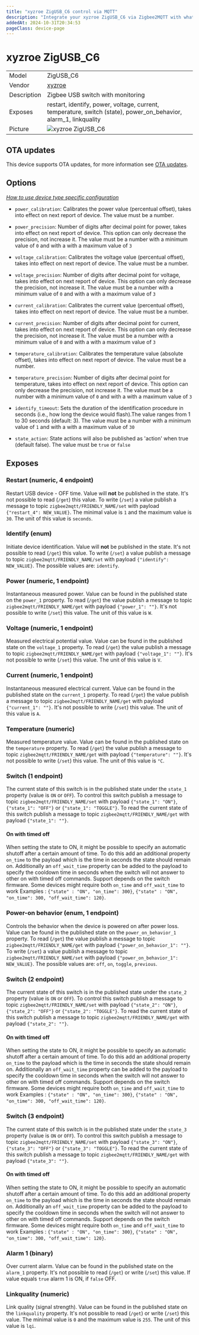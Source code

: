 ```yaml
---
title: "xyzroe ZigUSB_C6 control via MQTT"
description: "Integrate your xyzroe ZigUSB_C6 via Zigbee2MQTT with whatever smart home infrastructure you are using without the vendor's bridge or gateway."
addedAt: 2024-10-31T20:34:53
pageClass: device-page
---
```


<!-- !!!! -->
<!-- ATTENTION: This file is auto-generated through docgen! -->
<!-- You can only edit the "Notes"-Section between the two comment lines "Notes BEGIN" and "Notes END". -->
<!-- Do not use h1 or h2 heading within "## Notes"-Section. -->
<!-- !!!! -->

# xyzroe ZigUSB_C6

|     |     |
|-----|-----|
| Model | ZigUSB_C6  |
| Vendor  | [xyzroe](/supported-devices/#v=xyzroe)  |
| Description | Zigbee USB switch with monitoring |
| Exposes | restart, identify, power, voltage, current, temperature, switch (state), power_on_behavior, alarm_1, linkquality |
| Picture | ![xyzroe ZigUSB_C6](https://www.zigbee2mqtt.io/images/devices/ZigUSB_C6.png) |


<!-- Notes BEGIN: You can edit here. Add "## Notes" headline if not already present. -->


<!-- Notes END: Do not edit below this line -->


## OTA updates
This device supports OTA updates, for more information see [OTA updates](../guide/usage/ota_updates.md).


## Options
*[How to use device type specific configuration](../guide/configuration/devices-groups.md#specific-device-options)*

* `power_calibration`: Calibrates the power value (percentual offset), takes into effect on next report of device. The value must be a number.

* `power_precision`: Number of digits after decimal point for power, takes into effect on next report of device. This option can only decrease the precision, not increase it. The value must be a number with a minimum value of `0` and with a with a maximum value of `3`

* `voltage_calibration`: Calibrates the voltage value (percentual offset), takes into effect on next report of device. The value must be a number.

* `voltage_precision`: Number of digits after decimal point for voltage, takes into effect on next report of device. This option can only decrease the precision, not increase it. The value must be a number with a minimum value of `0` and with a with a maximum value of `3`

* `current_calibration`: Calibrates the current value (percentual offset), takes into effect on next report of device. The value must be a number.

* `current_precision`: Number of digits after decimal point for current, takes into effect on next report of device. This option can only decrease the precision, not increase it. The value must be a number with a minimum value of `0` and with a with a maximum value of `3`

* `temperature_calibration`: Calibrates the temperature value (absolute offset), takes into effect on next report of device. The value must be a number.

* `temperature_precision`: Number of digits after decimal point for temperature, takes into effect on next report of device. This option can only decrease the precision, not increase it. The value must be a number with a minimum value of `0` and with a with a maximum value of `3`

* `identify_timeout`: Sets the duration of the identification procedure in seconds (i.e., how long the device would flash).The value ranges from 1 to 30 seconds (default: 3). The value must be a number with a minimum value of `1` and with a with a maximum value of `30`

* `state_action`: State actions will also be published as 'action' when true (default false). The value must be `true` or `false`


## Exposes

### Restart (numeric, 4 endpoint)
Restart USB device - OFF time.
Value will **not** be published in the state.
It's not possible to read (`/get`) this value.
To write (`/set`) a value publish a message to topic `zigbee2mqtt/FRIENDLY_NAME/set` with payload `{"restart_4": NEW_VALUE}`.
The minimal value is `1` and the maximum value is `30`.
The unit of this value is `seconds`.

### Identify (enum)
Initiate device identification.
Value will **not** be published in the state.
It's not possible to read (`/get`) this value.
To write (`/set`) a value publish a message to topic `zigbee2mqtt/FRIENDLY_NAME/set` with payload `{"identify": NEW_VALUE}`.
The possible values are: `identify`.

### Power (numeric, 1 endpoint)
Instantaneous measured power.
Value can be found in the published state on the `power_1` property.
To read (`/get`) the value publish a message to topic `zigbee2mqtt/FRIENDLY_NAME/get` with payload `{"power_1": ""}`.
It's not possible to write (`/set`) this value.
The unit of this value is `W`.

### Voltage (numeric, 1 endpoint)
Measured electrical potential value.
Value can be found in the published state on the `voltage_1` property.
To read (`/get`) the value publish a message to topic `zigbee2mqtt/FRIENDLY_NAME/get` with payload `{"voltage_1": ""}`.
It's not possible to write (`/set`) this value.
The unit of this value is `V`.

### Current (numeric, 1 endpoint)
Instantaneous measured electrical current.
Value can be found in the published state on the `current_1` property.
To read (`/get`) the value publish a message to topic `zigbee2mqtt/FRIENDLY_NAME/get` with payload `{"current_1": ""}`.
It's not possible to write (`/set`) this value.
The unit of this value is `A`.

### Temperature (numeric)
Measured temperature value.
Value can be found in the published state on the `temperature` property.
To read (`/get`) the value publish a message to topic `zigbee2mqtt/FRIENDLY_NAME/get` with payload `{"temperature": ""}`.
It's not possible to write (`/set`) this value.
The unit of this value is `°C`.

### Switch (1 endpoint)
The current state of this switch is in the published state under the `state_1` property (value is `ON` or `OFF`).
To control this switch publish a message to topic `zigbee2mqtt/FRIENDLY_NAME/set` with payload `{"state_1": "ON"}`, `{"state_1": "OFF"}` or `{"state_1": "TOGGLE"}`.
To read the current state of this switch publish a message to topic `zigbee2mqtt/FRIENDLY_NAME/get` with payload `{"state_1": ""}`.

#### On with timed off
When setting the state to ON, it might be possible to specify an automatic shutoff after a certain amount of time. To do this add an additional property `on_time` to the payload which is the time in seconds the state should remain on.
Additionally an `off_wait_time` property can be added to the payload to specify the cooldown time in seconds when the switch will not answer to other on with timed off commands.
Support depends on the switch firmware. Some devices might require both `on_time` and `off_wait_time` to work
Examples : `{"state" : "ON", "on_time": 300}`, `{"state" : "ON", "on_time": 300, "off_wait_time": 120}`.

### Power-on behavior (enum, 1 endpoint)
Controls the behavior when the device is powered on after power loss.
Value can be found in the published state on the `power_on_behavior_1` property.
To read (`/get`) the value publish a message to topic `zigbee2mqtt/FRIENDLY_NAME/get` with payload `{"power_on_behavior_1": ""}`.
To write (`/set`) a value publish a message to topic `zigbee2mqtt/FRIENDLY_NAME/set` with payload `{"power_on_behavior_1": NEW_VALUE}`.
The possible values are: `off`, `on`, `toggle`, `previous`.

### Switch (2 endpoint)
The current state of this switch is in the published state under the `state_2` property (value is `ON` or `OFF`).
To control this switch publish a message to topic `zigbee2mqtt/FRIENDLY_NAME/set` with payload `{"state_2": "ON"}`, `{"state_2": "OFF"}` or `{"state_2": "TOGGLE"}`.
To read the current state of this switch publish a message to topic `zigbee2mqtt/FRIENDLY_NAME/get` with payload `{"state_2": ""}`.

#### On with timed off
When setting the state to ON, it might be possible to specify an automatic shutoff after a certain amount of time. To do this add an additional property `on_time` to the payload which is the time in seconds the state should remain on.
Additionally an `off_wait_time` property can be added to the payload to specify the cooldown time in seconds when the switch will not answer to other on with timed off commands.
Support depends on the switch firmware. Some devices might require both `on_time` and `off_wait_time` to work
Examples : `{"state" : "ON", "on_time": 300}`, `{"state" : "ON", "on_time": 300, "off_wait_time": 120}`.

### Switch (3 endpoint)
The current state of this switch is in the published state under the `state_3` property (value is `ON` or `OFF`).
To control this switch publish a message to topic `zigbee2mqtt/FRIENDLY_NAME/set` with payload `{"state_3": "ON"}`, `{"state_3": "OFF"}` or `{"state_3": "TOGGLE"}`.
To read the current state of this switch publish a message to topic `zigbee2mqtt/FRIENDLY_NAME/get` with payload `{"state_3": ""}`.

#### On with timed off
When setting the state to ON, it might be possible to specify an automatic shutoff after a certain amount of time. To do this add an additional property `on_time` to the payload which is the time in seconds the state should remain on.
Additionally an `off_wait_time` property can be added to the payload to specify the cooldown time in seconds when the switch will not answer to other on with timed off commands.
Support depends on the switch firmware. Some devices might require both `on_time` and `off_wait_time` to work
Examples : `{"state" : "ON", "on_time": 300}`, `{"state" : "ON", "on_time": 300, "off_wait_time": 120}`.

### Alarm 1 (binary)
Over current alarm.
Value can be found in the published state on the `alarm_1` property.
It's not possible to read (`/get`) or write (`/set`) this value.
If value equals `true` alarm 1 is ON, if `false` OFF.

### Linkquality (numeric)
Link quality (signal strength).
Value can be found in the published state on the `linkquality` property.
It's not possible to read (`/get`) or write (`/set`) this value.
The minimal value is `0` and the maximum value is `255`.
The unit of this value is `lqi`.

